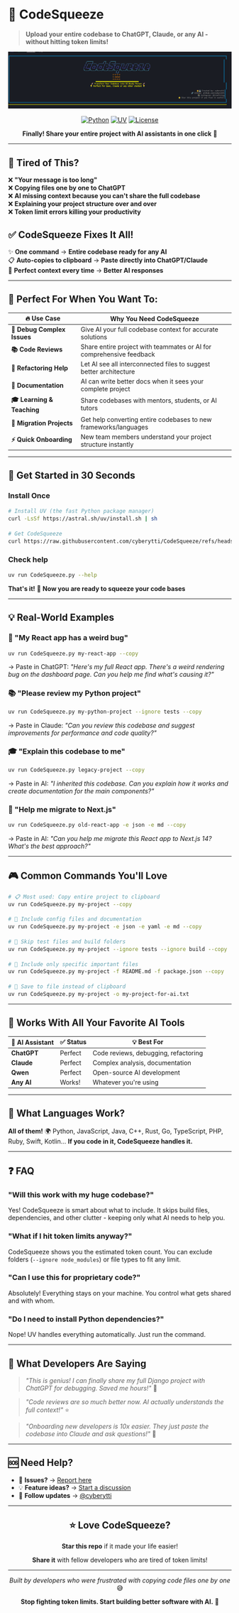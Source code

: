 # 🤖 CodeSqueeze

> **Upload your entire codebase to ChatGPT, Claude, or any AI - without hitting token limits!**

![CodeSqueeze Banner](https://github.com/cyberytti/CodeSqueeze/blob/main/assets/CodeSqueeze_image.png)

<div align="center">

[![Python](https://img.shields.io/badge/Python-3.12+-blue.svg)](https://python.org)
[![UV](https://img.shields.io/badge/UV-Ready-green.svg)](https://docs.astral.sh/uv/)
[![License](https://img.shields.io/badge/License-MIT-yellow.svg)](LICENSE)

**Finally! Share your entire project with AI assistants in one click** 🚀

</div>

---

## 😤 **Tired of This?**

❌ **"Your message is too long"**  
❌ **Copying files one by one to ChatGPT**  
❌ **AI missing context because you can't share the full codebase**  
❌ **Explaining your project structure over and over**  
❌ **Token limit errors killing your productivity**  

## ✅ **CodeSqueeze Fixes It All!**

✨ **One command** → **Entire codebase ready for any AI**  
📋 **Auto-copies to clipboard** → **Paste directly into ChatGPT/Claude**  
🎯 **Perfect context every time** → **Better AI responses**  

---

## 🎯 **Perfect For When You Want To:**

| **🔥 Use Case** | **Why You Need CodeSqueeze** |
|-----------------|-------------------------------|
| **🐛 Debug Complex Issues** | Give AI your full codebase context for accurate solutions |
| **📚 Code Reviews** | Share entire project with teammates or AI for comprehensive feedback |
| **🚀 Refactoring Help** | Let AI see all interconnected files to suggest better architecture |
| **📖 Documentation** | AI can write better docs when it sees your complete project |
| **🎓 Learning & Teaching** | Share codebases with mentors, students, or AI tutors |
| **🔄 Migration Projects** | Get help converting entire codebases to new frameworks/languages |
| **⚡ Quick Onboarding** | New team members understand your project structure instantly |

---

## 🚀 **Get Started in 30 Seconds**

### **Install Once**
```bash
# Install UV (the fast Python package manager)
curl -LsSf https://astral.sh/uv/install.sh | sh

# Get CodeSqueeze
curl https://raw.githubusercontent.com/cyberytti/CodeSqueeze/refs/heads/main/CodeSqueeze.py -o CodeSqueeze.py
```

### **Check help**
```bash
uv run CodeSqueeze.py --help
```

**That's it!** 🎉 **Now you are ready to squeeze your code bases**

---

## 💡 **Real-World Examples**

### **🐛 "My React app has a weird bug"**
```bash
uv run CodeSqueeze.py my-react-app --copy
```
→ Paste in ChatGPT: *"Here's my full React app. There's a weird rendering bug on the dashboard page. Can you help me find what's causing it?"*

### **📚 "Please review my Python project"**
```bash
uv run CodeSqueeze.py my-python-project --ignore tests --copy
```
→ Paste in Claude: *"Can you review this codebase and suggest improvements for performance and code quality?"*

### **🎓 "Explain this codebase to me"**
```bash
uv run CodeSqueeze.py legacy-project --copy
```
→ Paste in AI: *"I inherited this codebase. Can you explain how it works and create documentation for the main components?"*

### **🔄 "Help me migrate to Next.js"**
```bash
uv run CodeSqueeze.py old-react-app -e json -e md --copy
```
→ Paste in AI: *"Can you help me migrate this React app to Next.js 14? What's the best approach?"*

---

## 🎮 **Common Commands You'll Love**

```bash
# 📋 Most used: Copy entire project to clipboard
uv run CodeSqueeze.py my-project --copy

# 📝 Include config files and documentation  
uv run CodeSqueeze.py my-project -e json -e yaml -e md --copy

# 🚫 Skip test files and build folders
uv run CodeSqueeze.py my-project --ignore tests --ignore build --copy

# 🎯 Include only specific important files
uv run CodeSqueeze.py my-project -f README.md -f package.json --copy

# 💾 Save to file instead of clipboard
uv run CodeSqueeze.py my-project -o my-project-for-ai.txt
```

---

## 🌟 **Works With All Your Favorite AI Tools**

<div align="center">

| **🤖 AI Assistant** | **✅ Status** | **💡 Best For** |
|-------------------|--------------|-----------------|
| **ChatGPT** | Perfect | Code reviews, debugging, refactoring |
| **Claude** | Perfect | Complex analysis, documentation |
| **Qwen** | Perfect | Open-source AI development |
| **Any AI** | Works! | Whatever you're using |

</div>

---

## 🎯 **What Languages Work?**

**All of them!** 🌍 Python, JavaScript, Java, C++, Rust, Go, TypeScript, PHP, Ruby, Swift, Kotlin... **If you code in it, CodeSqueeze handles it.**

---

## ❓ **FAQ**

### **"Will this work with my huge codebase?"**
Yes! CodeSqueeze is smart about what to include. It skips build files, dependencies, and other clutter - keeping only what AI needs to help you.

### **"What if I hit token limits anyway?"**
CodeSqueeze shows you the estimated token count. You can exclude folders (`--ignore node_modules`) or file types to fit any limit.

### **"Can I use this for proprietary code?"**
Absolutely! Everything stays on your machine. You control what gets shared and with whom.

### **"Do I need to install Python dependencies?"**
Nope! UV handles everything automatically. Just run the command.

---

## 💬 **What Developers Are Saying**

> *"This is genius! I can finally share my full Django project with ChatGPT for debugging. Saved me hours!"* 🙌

> *"Code reviews are so much better now. AI actually understands the full context!"* ⭐

> *"Onboarding new developers is 10x easier. They just paste the codebase into Claude and ask questions!"* 🚀

---

## 🆘 **Need Help?**

- 📖 **Issues?** → [Report here](https://github.com/cyberytti/CodeSqueeze/issues)
- 💡 **Feature ideas?** → [Start a discussion](https://github.com/cyberytti/CodeSqueeze/discussions)
- 🐙 **Follow updates** → [@cyberytti](https://github.com/cyberytti)

---

<div align="center">

## ⭐ **Love CodeSqueeze?**

**Star this repo** if it made your life easier!

**Share it** with fellow developers who are tired of token limits!

---

*Built by developers who were frustrated with copying code files one by one* 😅

**Stop fighting token limits. Start building better software with AI.** 🚀

</div>
